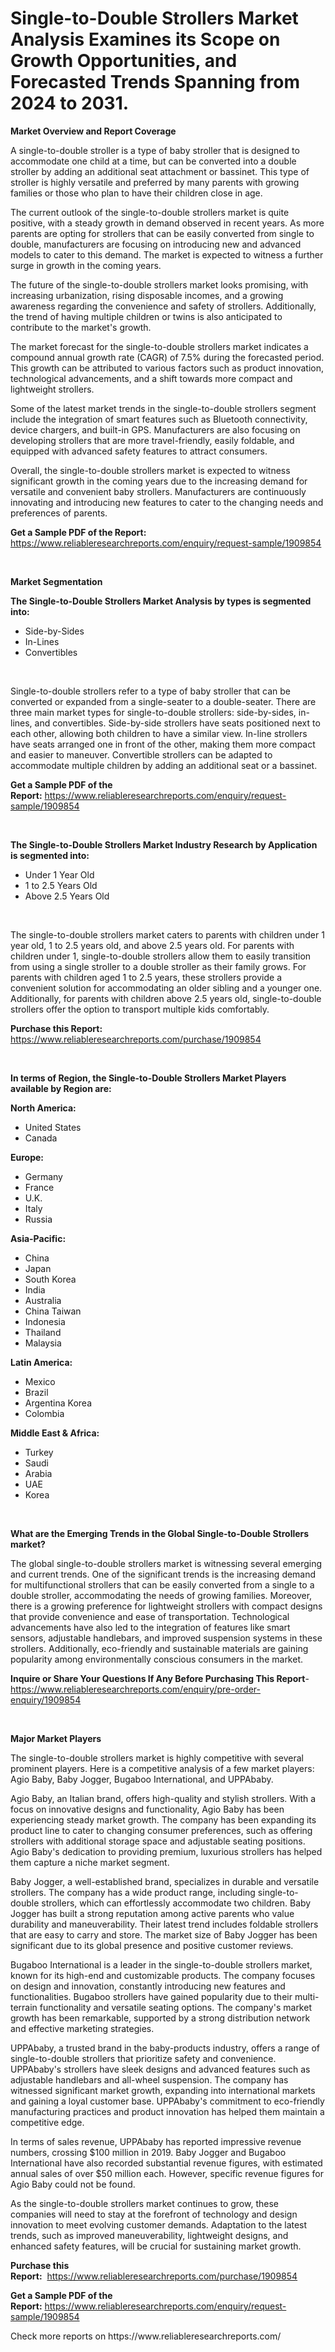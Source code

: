 <p><h1>Single-to-Double Strollers Market Analysis Examines its Scope on Growth Opportunities, and Forecasted Trends Spanning from 2024 to 2031.</h1></p><p><strong>Market Overview and Report Coverage</strong></p>
<p><p>A single-to-double stroller is a type of baby stroller that is designed to accommodate one child at a time, but can be converted into a double stroller by adding an additional seat attachment or bassinet. This type of stroller is highly versatile and preferred by many parents with growing families or those who plan to have their children close in age.</p><p>The current outlook of the single-to-double strollers market is quite positive, with a steady growth in demand observed in recent years. As more parents are opting for strollers that can be easily converted from single to double, manufacturers are focusing on introducing new and advanced models to cater to this demand. The market is expected to witness a further surge in growth in the coming years.</p><p>The future of the single-to-double strollers market looks promising, with increasing urbanization, rising disposable incomes, and a growing awareness regarding the convenience and safety of strollers. Additionally, the trend of having multiple children or twins is also anticipated to contribute to the market's growth.</p><p>The market forecast for the single-to-double strollers market indicates a compound annual growth rate (CAGR) of 7.5% during the forecasted period. This growth can be attributed to various factors such as product innovation, technological advancements, and a shift towards more compact and lightweight strollers.</p><p>Some of the latest market trends in the single-to-double strollers segment include the integration of smart features such as Bluetooth connectivity, device chargers, and built-in GPS. Manufacturers are also focusing on developing strollers that are more travel-friendly, easily foldable, and equipped with advanced safety features to attract consumers.</p><p>Overall, the single-to-double strollers market is expected to witness significant growth in the coming years due to the increasing demand for versatile and convenient baby strollers. Manufacturers are continuously innovating and introducing new features to cater to the changing needs and preferences of parents.</p></p>
<p><strong>Get a Sample PDF of the Report:</strong> <a href="https://www.reliableresearchreports.com/enquiry/request-sample/1909854">https://www.reliableresearchreports.com/enquiry/request-sample/1909854</a></p>
<p>&nbsp;</p>
<p><strong>Market Segmentation</strong></p>
<p><strong>The Single-to-Double Strollers Market Analysis by types is segmented into:</strong></p>
<p><ul><li>Side-by-Sides</li><li>In-Lines</li><li>Convertibles</li></ul></p>
<p>&nbsp;</p>
<p><p>Single-to-double strollers refer to a type of baby stroller that can be converted or expanded from a single-seater to a double-seater. There are three main market types for single-to-double strollers: side-by-sides, in-lines, and convertibles. Side-by-side strollers have seats positioned next to each other, allowing both children to have a similar view. In-line strollers have seats arranged one in front of the other, making them more compact and easier to maneuver. Convertible strollers can be adapted to accommodate multiple children by adding an additional seat or a bassinet.</p></p>
<p><strong>Get a Sample PDF of the Report:</strong>&nbsp;<a href="https://www.reliableresearchreports.com/enquiry/request-sample/1909854">https://www.reliableresearchreports.com/enquiry/request-sample/1909854</a></p>
<p>&nbsp;</p>
<p><strong>The Single-to-Double Strollers Market Industry Research by Application is segmented into:</strong></p>
<p><ul><li>Under 1 Year Old</li><li>1 to 2.5 Years Old</li><li>Above 2.5 Years Old</li></ul></p>
<p>&nbsp;</p>
<p><p>The single-to-double strollers market caters to parents with children under 1 year old, 1 to 2.5 years old, and above 2.5 years old. For parents with children under 1, single-to-double strollers allow them to easily transition from using a single stroller to a double stroller as their family grows. For parents with children aged 1 to 2.5 years, these strollers provide a convenient solution for accommodating an older sibling and a younger one. Additionally, for parents with children above 2.5 years old, single-to-double strollers offer the option to transport multiple kids comfortably.</p></p>
<p><strong>Purchase this Report:</strong>&nbsp; <a href="https://www.reliableresearchreports.com/purchase/1909854">https://www.reliableresearchreports.com/purchase/1909854</a></p>
<p>&nbsp;</p>
<p><strong>In terms of Region, the Single-to-Double Strollers Market Players available by Region are:</strong></p>
<p>
    <p> <strong> North America: </strong>
        <ul>
            <li>United States</li>
            <li>Canada</li>
        </ul>
        </p> 
    <p> <strong> Europe: </strong>
        <ul>
            <li>Germany</li>
            <li>France</li>
            <li>U.K.</li>
            <li>Italy</li>
            <li>Russia</li>
        </ul>
        </p> 
    <p> <strong> Asia-Pacific: </strong>
        <ul>
            <li>China</li>
            <li>Japan</li>
            <li>South Korea</li>
            <li>India</li>
            <li>Australia</li>
            <li>China Taiwan</li>
            <li>Indonesia</li>
            <li>Thailand</li>
            <li>Malaysia</li>
        </ul>
        </p> 
    <p> <strong> Latin America: </strong>
        <ul>
            <li>Mexico</li>
            <li>Brazil</li>
            <li>Argentina Korea</li>
            <li>Colombia</li>
        </ul>
        </p> 
    <p> <strong> Middle East & Africa: </strong>
        <ul>
            <li>Turkey</li>
            <li>Saudi</li>
            <li>Arabia</li>
            <li>UAE</li>
            <li>Korea</li>
        </ul>
    </p>
    </p>
<p>&nbsp;</p>
<p><strong>What are the Emerging Trends in the Global Single-to-Double Strollers market?</strong></p>
<p><p>The global single-to-double strollers market is witnessing several emerging and current trends. One of the significant trends is the increasing demand for multifunctional strollers that can be easily converted from a single to a double stroller, accommodating the needs of growing families. Moreover, there is a growing preference for lightweight strollers with compact designs that provide convenience and ease of transportation. Technological advancements have also led to the integration of features like smart sensors, adjustable handlebars, and improved suspension systems in these strollers. Additionally, eco-friendly and sustainable materials are gaining popularity among environmentally conscious consumers in the market.</p></p>
<p><strong>Inquire or Share Your Questions If Any Before Purchasing This Report</strong>- <a href="https://www.reliableresearchreports.com/enquiry/pre-order-enquiry/1909854">https://www.reliableresearchreports.com/enquiry/pre-order-enquiry/1909854</a></p>
<p>&nbsp;</p>
<p><strong>Major Market Players</strong></p>
<p><p>The single-to-double strollers market is highly competitive with several prominent players. Here is a competitive analysis of a few market players: Agio Baby, Baby Jogger, Bugaboo International, and UPPAbaby.</p><p>Agio Baby, an Italian brand, offers high-quality and stylish strollers. With a focus on innovative designs and functionality, Agio Baby has been experiencing steady market growth. The company has been expanding its product line to cater to changing consumer preferences, such as offering strollers with additional storage space and adjustable seating positions. Agio Baby's dedication to providing premium, luxurious strollers has helped them capture a niche market segment.</p><p>Baby Jogger, a well-established brand, specializes in durable and versatile strollers. The company has a wide product range, including single-to-double strollers, which can effortlessly accommodate two children. Baby Jogger has built a strong reputation among active parents who value durability and maneuverability. Their latest trend includes foldable strollers that are easy to carry and store. The market size of Baby Jogger has been significant due to its global presence and positive customer reviews.</p><p>Bugaboo International is a leader in the single-to-double strollers market, known for its high-end and customizable products. The company focuses on design and innovation, constantly introducing new features and functionalities. Bugaboo strollers have gained popularity due to their multi-terrain functionality and versatile seating options. The company's market growth has been remarkable, supported by a strong distribution network and effective marketing strategies.</p><p>UPPAbaby, a trusted brand in the baby-products industry, offers a range of single-to-double strollers that prioritize safety and convenience. UPPAbaby's strollers have sleek designs and advanced features such as adjustable handlebars and all-wheel suspension. The company has witnessed significant market growth, expanding into international markets and gaining a loyal customer base. UPPAbaby's commitment to eco-friendly manufacturing practices and product innovation has helped them maintain a competitive edge.</p><p>In terms of sales revenue, UPPAbaby has reported impressive revenue numbers, crossing $100 million in 2019. Baby Jogger and Bugaboo International have also recorded substantial revenue figures, with estimated annual sales of over $50 million each. However, specific revenue figures for Agio Baby could not be found.</p><p>As the single-to-double strollers market continues to grow, these companies will need to stay at the forefront of technology and design innovation to meet evolving customer demands. Adaptation to the latest trends, such as improved maneuverability, lightweight designs, and enhanced safety features, will be crucial for sustaining market growth.</p></p>
<p><strong>Purchase this Report:</strong>&nbsp;&nbsp;<a href="https://www.reliableresearchreports.com/purchase/1909854">https://www.reliableresearchreports.com/purchase/1909854</a></p>
<p></p>
<p><strong>Get a Sample PDF of the Report:</strong>&nbsp;<a href="https://www.reliableresearchreports.com/enquiry/request-sample/1909854">https://www.reliableresearchreports.com/enquiry/request-sample/1909854</a></p>
<p>Check more reports on https://www.reliableresearchreports.com/</p>